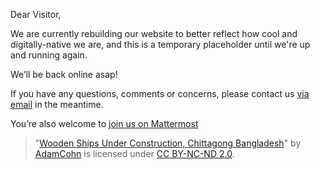 Dear Visitor, 

We are currently rebuilding our website to better reflect how cool and digitally-native we are, and this is a temporary placeholder until we're up and running again.

We’ll be back online asap!

If you have any questions, comments or concerns, please contact us [via email](mailto:office@young-pirates.eu) in the meantime.

You’re also welcome to [join us on Mattermost](https://mattermost.european-pirateparty.eu/signup_user_complete/?id=o16bj18phtr75jxhmqd8h7qafw&sbr=su)

> "[Wooden Ships Under Construction, Chittagong Bangladesh](https://www.flickr.com/photos/96142515@N00/48796499543)" by [AdamCohn](https://www.flickr.com/photos/96142515@N00) is licensed under [CC BY-NC-ND 2.0](https://creativecommons.org/licenses/by-nc-nd/2.0/?ref=openverse).
